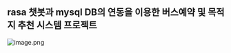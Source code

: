 ## rasa 챗봇과 mysql DB의 연동을 이용한 버스예약 및 목적지 추천 시스템 프로젝트
![image.png](https://prod-files-secure.s3.us-west-2.amazonaws.com/2af36e53-9c8d-47e7-8147-de80b183d0c2/fd193801-660d-4b91-a8da-a4ce906d8127/image.png)
